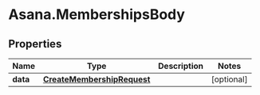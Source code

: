 # Asana.MembershipsBody

## Properties
Name | Type | Description | Notes
------------ | ------------- | ------------- | -------------
**data** | [**CreateMembershipRequest**](CreateMembershipRequest.md) |  | [optional] 
